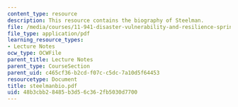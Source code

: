 ```yaml
---
content_type: resource
description: This resource contains the biography of Steelman.
file: /media/courses/11-941-disaster-vulnerability-and-resilience-spring-2005/48b3cbb28485b3d56c362fb5030d7700_steelmanbio.pdf
file_type: application/pdf
learning_resource_types:
- Lecture Notes
ocw_type: OCWFile
parent_title: Lecture Notes
parent_type: CourseSection
parent_uid: c465cf36-b2cd-f07c-c5dc-7a10d5f64453
resourcetype: Document
title: steelmanbio.pdf
uid: 48b3cbb2-8485-b3d5-6c36-2fb5030d7700
---
```

